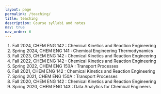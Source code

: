 ```yaml
---
layout: page
permalink: /teaching/
title: teaching
description: Course syllabi and notes
nav: true
nav_order: 6
---
```


1. Fall 2024, CHEM ENG 142 : Chemical Kinetics and Reaction Engineering
2. Spring 2024, CHEM ENG 141 : Chemical Engineering Thermodynamics
3. Fall 2023, CHEM ENG 142 : Chemical Kinetics and Reaction Engineering
4. Fall 2022, CHEM ENG 142 : Chemical Kinetics and Reaction Engineering
5. Spring 2022, CHEM ENG 150A : Transport Processes
6. Fall 2021, CHEM ENG 142 : Chemical Kinetics and Reaction Engineering
7. Spring 2021, CHEM ENG 150A : Transport Processes
8. Fall 2020, CHEM ENG 142 : Chemical Kinetics and Reaction Engineering
9. Spring 2020, CHEM ENG 143 : Data Analytics for Chemical Engineers

